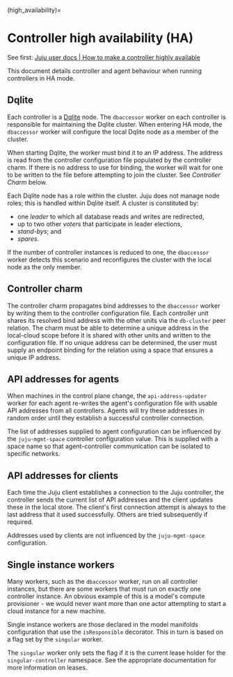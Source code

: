 (high_availability)=
# Controller high availability (HA)

See first: [Juju user docs | How to make a controller highly available]

This document details controller and agent behaviour when running controllers 
in
HA mode.

## Dqlite

Each controller is a [Dqlite] node. The `dbaccessor` worker on each controller is 
responsible for maintaining the Dqlite cluster. When entering HA mode, the 
`dbaccessor` worker will configure the local Dqlite node as a member of the 
cluster.

When starting Dqlite, the worker must bind it to an IP address. The address is 
read from the controller configuration file populated by the controller charm. 
If there is no address to use for binding, the worker will wait for one to be
written to the file before attempting to join the cluster. 
See _Controller Charm_ below.

Each Dqlite node has a role within the cluster. Juju does not manage node 
roles; this is handled within Dqlite itself. A cluster is constituted by:
- one _leader_ to which all database reads and writes are redirected,
- up to two other _voters_ that participate in leader elections,
- _stand-bys_; and
- _spares_.

If the number of controller instances is reduced to one, the `dbaccessor` 
worker detects this scenario and reconfigures the cluster with the local node 
as the only member.

## Controller charm

The controller charm propagates bind addresses to the `dbaccessor` worker by 
writing them to the controller configuration file. Each controller unit shares 
its resolved bind address with the other units via the `db-cluster` peer 
relation. The charm must be able to determine a unique address in the 
local-cloud scope before it is shared with other units and written to the 
configuration file. If no unique address can be determined, the user must supply 
an endpoint binding for the relation using a space that ensures a unique IP 
address.

## API addresses for agents

When machines in the control plane change,  the `api-address-updater` worker
for each agent re-writes the agent's configuration file with usable API 
addresses from all controllers. Agents will try these addresses in random order
until they establish a successful controller connection.

The list of addresses supplied to agent configuration can be influenced by the
`juju-mgmt-space` controller configuration value. This is supplied with a space
name so that agent-controller communication can be isolated to specific 
networks.

## API addresses for clients

Each time the Juju client establishes a connection to the Juju controller, the
controller sends the current list of API addresses and the client updates these 
in the local store. The client's first connection attempt is always to the last 
address that it used successfully. Others are tried subsequently if required.

Addresses used by clients are not influenced by the `juju-mgmt-space` 
configuration.

## Single instance workers

Many workers, such as the `dbaccessor` worker, run on all controller instances,
but there are some workers that must run on exactly one controller instance. 
An obvious example of this is a model's compute provisioner - we would never 
want more than one actor attempting to start a cloud instance for a new 
machine.

Single instance workers are those declared in the model manifolds configuration
that use the `isResponsible` decorator. This in turn is based on a flag set by the
`singular` worker.

The `singular` worker only sets the flag if it is the current lease holder for 
the `singular-controller` namespace. See the appropriate documentation for more 
information on leases.

[Juju user docs | How to make a controller highly available]: https://juju.is/docs/juju/manage-controllers#heading--make-a-controller-highly-available
[Dqlite]: https://dqlite.io/